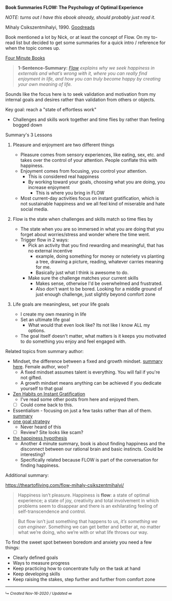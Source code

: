 **Book Summaries FLOW: The Psychology of Optimal Experience**

*NOTE: turns out I have this ebook already, should probably just read it.*


Mihaly Csikszentmihalyi, 1990. [Goodreads](https://www.goodreads.com/book/show/66354.Flow?ac=1&from_search=true&qid=Bi4Tm0s8Lp&rank=1)

Book mentioned a lot by Nick, or at least the concept of Flow. On my to-read list but decided to get some summaries for a quick intro / reference for when the topic comes up.

[Four Minute Books](https://fourminutebooks.com/flow-summary/)

> **1-Sentence-Summary:** *[Flow](https://amzn.to/2Cy0mrL) explains why we seek happiness in externals and what’s wrong with it, where you can really find enjoyment in life, and how you can truly  become happy by creating your own meaning of life.*

Sounds like the focus here is to seek validation and motivation from my internal goals and desires rather than validation from others or objects.

Key goal: reach a "state of effortless work"

- Challenges and skills work together and time flies by rather than feeling bogged down

Summary's 3 Lessons

1. Pleasure and enjoyment are two different things
   - Pleasure comes from sensory experiences, like eating, sex, etc. and takes over the control of your attention. People conflate this with happiness.
   - Enjoyment comes from focusing, you control your attention.
     - This is considered real happiness
     - By working toward your goals, choosing what you are doing, you increase enjoyment
       - This is where you bring in FLOW
   - Most current-day activities focus on instant gratification, which is not sustainable happiness and we all feel kind of miserable and hate social media.

2. Flow is the state when challenges and skills match so time flies by
   - The state when you are so immersed in what you are doing that you forget about worries/stress and wonder where the time went.
   - Trigger flow in 2 ways:
     - Pick an activity that you find rewarding and meaningful, that has no external incentive 
       - example, doing something for money or noteriety vs planting a tree, drawing a picture, reading, whatever carries meaning for me.
       - Basically just what I think is awesome to do.
     - Make sure the challenge matches your current skills
       - Makes sense, otherwise I'd be overwhelmed and frustrated.
       - Also don't want to be bored. Looking for a middle ground of just enough challenge, just slightly beyond comfort zone
3. Life goals are meaningless, set your life goals
   - I create my own meaning in life
   - Set an ultimate life goal
     - What would that even look like? Its not like I know ALL my options.
   - The goal itself doesn't matter, what matters is it keeps you motivated to do something you enjoy and feel engaged with.



Related topics from summary author:

- Mindset, the difference between a fixed and growth mindset. [summary here](https://fourminutebooks.com/mindset-summary/). Female author, woo?
  - A fixed mindset assumes talent is everything. You will fail if you're not gifted.
  - A growth mindset means anything can be achieved if you dedicate yourself to that goal
- [Zen Habits on Instant Gratification](https://zenhabits.net/gratify/)
  - I've read some other posts from here and enjoyed them. 
  - [ ] Could come back to this. 
- Essentialism - focusing on just a few tasks rather than all of them. [summary](https://productivityist.com/essentialism-get-work-done/)
- [one goal strategy](https://niklasgoeke.com/how-to-set-goals/)
  - Never heard of this
  - [ ] Review? Site looks like scam? 
- [the happiness hypothesis](https://fourminutebooks.com/the-happiness-hypothesis-summary/)
  - Another 4 minute summary, book is about finding happiness and the disconnect between our rational brain and basic instincts. Could be interesting?
  - Specifically related because FLOW is part of the conversation for finding happiness.



Additional summary:

https://theartofliving.com/flow-mihaly-csikszentmihalyi/

> Happiness isn’t pleasure. Happiness is **flow**: a state of optimal  experience; a state of joy, creativity and total involvement in which  problems seem to disappear and there is an exhilarating feeling of  self-transcendence and control.

> But flow isn’t just something that happens to us, *it’s something we can engineer*. Something we can get better and better at, no matter what we’re doing, who we’re with or what life throws our way.

To find the sweet spot between boredom and anxiety you need a few things:

- Clearly defined goals
- Ways to measure progress
- Keep practicing how to concentrate fully on the task at hand
- Keep developing skills
- Keep raising the stakes, step further and further from comfort zone


------------------------
<small>↳ <i>Created Nov-16-2020 / Updated ∞ </i></small>